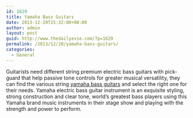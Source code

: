 ```yaml
---
id: 1629
title: Yamaha Bass Guitars
date: 2013-12-20T15:32:00+00:00
author: admin
layout: post
guid: http://www.thedailyevie.com/?p=1629
permalink: /2013/12/20/yamaha-bass-guitars/
categories:
  - General
---
```

Guitarists need different string premium electric bass guitars with pick-guard that help passive tone controls for greater musical versatility, they can find the various string [yamaha bass guitars](http://www.musiciansfriend.com/bass/yamaha) and select the right one for their needs. Yamaha electric bass guitar instrument is an exquisite styling, strong construction and clear tone, world&#8217;s greatest bass players using this Yamaha brand music instruments in their stage show and playing with the strength and power to perform.